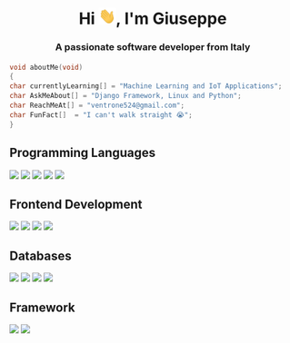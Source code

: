 <h1 align="center">Hi <img src="gifs/wave.gif"  width="30px">, I'm Giuseppe</h1>
<h3 align="center">A passionate software developer from Italy</h3>

```cpp
void aboutMe(void)
{
char currentlyLearning[] = "Machine Learning and IoT Applications";
char AskMeAbout[] = "Django Framework, Linux and Python";
char ReachMeAt[] = "ventrone524@gmail.com";
char FunFact[]  = "I can't walk straight 😭";
}
```

## Programming Languages

 <p align="center">
  <div align="left">
    <img src="https://img.shields.io/badge/C-00599C?style=for-the-badge&logo=c&logoColor=white">
     <img src=https://img.shields.io/badge/C%2B%2B-00599C?style=for-the-badge&logo=c%2B%2B&logoColor=white>
     <img src="https://img.shields.io/badge/Python-14354C?style=for-the-badge&logo=python&logoColor=white">
      <img src=https://img.shields.io/badge/JavaScript-F7DF1E?style=for-the-badge&logo=javascript&logoColor=black>
      <img src="https://img.shields.io/badge/Kotlin-0095D5?&style=for-the-badge&logo=kotlin&logoColor=white">
  </div>
  </p>

## Frontend Development

<p align="center">
  <div align="left">
    <img src="https://img.shields.io/badge/Sass-CC6699?style=for-the-badge&logo=sass&logoColor=white">
     <img src="https://img.shields.io/badge/Bootstrap-563D7C?style=for-the-badge&logo=bootstrap&logoColor=white">
     <img src="https://img.shields.io/badge/HTML5-E34F26?style=for-the-badge&logo=html5&logoColor=white">
     <img src="https://img.shields.io/badge/jQuery-0769AD?style=for-the-badge&logo=jquery&logoColor=white">
     
  </div>
  </p>

## Databases

<p align="center">
  <div align="left">
    <img src="https://img.shields.io/badge/MySQL-005C84?style=for-the-badge&logo=mysql&logoColor=white">
     <img src="https://img.shields.io/badge/SQLite-07405E?style=for-the-badge&logo=sqlite&logoColor=white">
     <img src="https://img.shields.io/badge/Oracle-F80000?style=for-the-badge&logo=Oracle&logoColor=white">
     <img src="https://img.shields.io/badge/MongoDB-4EA94B?style=for-the-badge&logo=mongodb&logoColor=white">
  </div>
</p>

## Framework

<p align="center">
  <div align="left">
    <img src="https://img.shields.io/badge/Django-092E20?style=for-the-badge&logo=django&logoColor=white">
     <img src="https://img.shields.io/badge/Flask-000000?style=for-the-badge&logo=flask&logoColor=white">
  </div>
</p>

